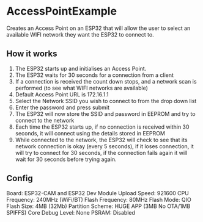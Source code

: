 # AccessPointExample
Creates an Access Point on an ESP32 that will allow the user to select an available WIFI network they want the ESP32 to connect to.

## How it works
1. The ESP32 starts up and initialises an Access Point.
2. The ESP32 waits for 30 seconds for a connection from a client
3. If a connection is received the count down stops, and a network scan is performed (to see what WIFI networks are available)
4. Default Access Point URL is 172.16.1.1
5. Select the Network SSID you wish to connect to from the drop down list
6. Enter the password and press submit
7. The ESP32 will now store the SSID and password in EEPROM and try to connect to the network
8. Each time the ESP32 starts up, if no connection is received within 30 seconds, it will connect using the details stored in EEPROM
9. While connected to the network, the ESP32 will check to see that its network connection is okay (every 5 seconds), if it loses connection, it will try to connect for 30 seconds, if the connection fails again it will wait for 30 seconds before trying again.

## Config
Board: ESP32-CAM and ESP32 Dev Module
Upload Speed: 921600
CPU Frequency: 240MHz (WiFi/BT)
Flash Frequency: 80MHz
Flash Mode: QIO
Flash Size: 4MB (32Mb)
Partition Scheme: HUGE APP (3MB No OTA/1MB SPIFFS)
Core Debug Level: None
PSRAM: Disabled

